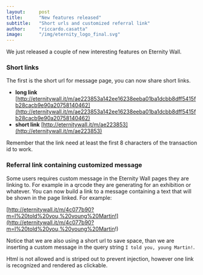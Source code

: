 ```yaml
---
layout:     post
title:      "New features released"
subtitle:   "Short urls and customized referral link"
author:     "riccardo.casatta"
image:      "/img/eternity_logo_final.svg"
---
```



We just released a couple of new interesting features on Eternity Wall.


### Short links


The first is the short url for message page, you can now share short links.

* **long link** [http://eternitywall.it/m/ae223853a142ee16238eeba01ba1dcbb8dff5415fb28cacb9e90a20758140462](http://eternitywall.it/m/ae223853a142ee16238eeba01ba1dcbb8dff5415fb28cacb9e90a20758140462)
* **short link** [http://eternitywall.it/m/ae223853](http://eternitywall.it/m/ae223853)

Remember that the link need at least the first 8 characters of the transaction id to work.


### Referral link containing customized message


Some users requires custom message in the Eternity Wall pages they are linking to. For example in a qrcode they are generating for an exhibition or whatever.
You can now build a link to a message containing a text that will be shown in the page linked. For example:

[http://eternitywall.it/m/4c077b90?m=I%20told%20you,%20young%20Martin!](http://eternitywall.it/m/4c077b90?m=I%20told%20you,%20young%20Martin!)

Notice that we are also using a short url to save space, than we are inserting a custom message in the query string `I told you, young Martin!`.

Html is not allowed and is striped out to prevent injection, however one link is recognized and rendered as clickable.
